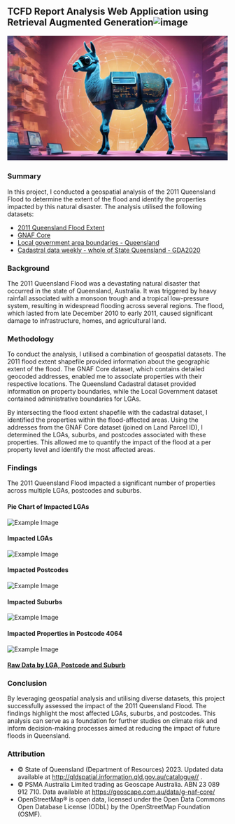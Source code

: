 ## TCFD Report Analysis Web Application using Retrieval Augmented Generation![image](https://github.com/WIVIV/TCFD_Local_LLM/assets/22553721/ac561917-0915-4ef6-9ed5-bacea21f8123)

![Example Image](./Assets/Images/llama_smart_5.jpeg)

### Summary
In this project, I conducted a geospatial analysis of the 2011 Queensland Flood to determine the extent of the flood and identify the properties impacted by this natural disaster. The analysis utilised the following datasets:
- [2011 Queensland Flood Extent](https://qldspatial.information.qld.gov.au/catalogue/custom/detail.page?fid={C3F4BC07-88B3-410C-904B-957933079AA8)
- [GNAF Core](https://geoscape.com.au/data/g-naf-core/)
- [Local government area boundaries - Queensland](https://qldspatial.information.qld.gov.au/catalogue/custom/detail.page?fid={3F3DBD69-647B-4833-B0A5-CC43D5E70699})
- [Cadastral data weekly - whole of State Queensland - GDA2020](https://qldspatial.information.qld.gov.au/catalogue/custom/detail.page?fid={FF9596F2-7387-4159-96AF-9ED6573ADD10})

### Background
The 2011 Queensland Flood was a devastating natural disaster that occurred in the state of Queensland, Australia. It was triggered by heavy rainfall associated with a monsoon trough and a tropical low-pressure system, resulting in widespread flooding across several regions. The flood, which lasted from late December 2010 to early 2011, caused significant damage to infrastructure, homes, and agricultural land.

### Methodology
To conduct the analysis, I utilised a combination of geospatial datasets. The 2011 flood extent shapefile provided information about the geographic extent of the flood. The GNAF Core dataset, which contains detailed geocoded addresses, enabled me to associate properties with their respective locations. The Queensland Cadastral dataset provided information on property boundaries, while the Local Government dataset contained administrative boundaries for LGAs.

By intersecting the flood extent shapefile with the cadastral dataset, I identified the properties within the flood-affected areas. Using the addresses from the GNAF Core dataset (joined on Land Parcel ID), I determined the LGAs, suburbs, and postcodes associated with these properties. This allowed me to quantify the impact of the flood at a per property level and identify the most affected areas.

### Findings
The 2011 Queensland Flood impacted a significant number of properties across multiple LGAs, postcodes and suburbs. 

#### Pie Chart of Impacted LGAs
![Example Image](./Assets/Images/count_by_lga_pie.png)

#### Impacted LGAs
![Example Image](./Assets/Images/count_by_lga_bar.png)

#### Impacted Postcodes
![Example Image](./Assets/Images/count_by_postcode_bar.png)

#### Impacted Suburbs
![Example Image](./Assets/Images/count_by_suburb_bar.png)

#### Impacted Properties in Postcode 4064
![Example Image](./Assets/Images/map_4064.png)


#### [Raw Data by LGA, Postcode and Suburb](./Assets/Excel/lga_postcode_suburb_counts.xlsx)

### Conclusion
By leveraging geospatial analysis and utilising diverse datasets, this project successfully assessed the impact of the 2011 Queensland Flood. The findings highlight the most affected LGAs, suburbs, and postcodes. This analysis can serve as a foundation for further studies on climate risk and inform decision-making processes aimed at reducing the impact of future floods in Queensland.


### Attribution
- © State of Queensland (Department of Resources) 2023. Updated data available at http://qldspatial.information.qld.gov.au/catalogue// .
- © PSMA Australia Limited trading as Geoscape Australia. ABN 23 089 912 710. Data available at https://geoscape.com.au/data/g-naf-core/ 
- OpenStreetMap® is open data, licensed under the Open Data Commons Open Database License (ODbL) by the OpenStreetMap Foundation (OSMF).
